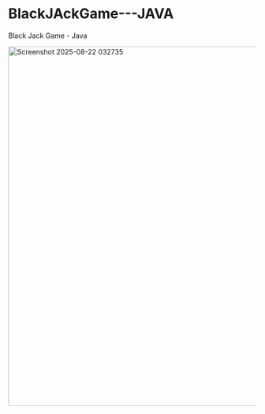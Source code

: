 # BlackJAckGame---JAVA
Black Jack Game - Java

<img width="739" height="729" alt="Screenshot 2025-08-22 032735" src="https://github.com/user-attachments/assets/df683e20-d119-464f-ac66-77098ecc5872" />


